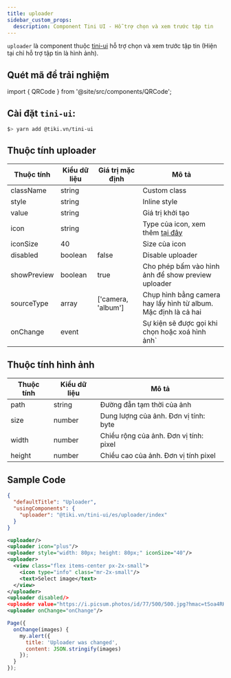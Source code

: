 ```yaml
---
title: uploader
sidebar_custom_props:
  description: Component Tini UI - Hỗ trợ chọn và xem trước tập tin
---
```


`uploader` là component thuộc [tini-ui](https://www.npmjs.com/package/@tiki.vn/tini-ui) hỗ trợ chọn và xem trước tập tin (Hiện tại chỉ hỗ trợ tập tin là hình ảnh).

## Quét mã để trải nghiệm

import { QRCode } from '@site/src/components/QRCode';

<QRCode page="pages/component/advance/actions/uploader/index" />

<!-- ## Demo

import { Simulator } from '@site/src/components/Simulator';

<Simulator page="pages/component/advance/actions/uploader/index" /> -->

## Cài đặt `tini-ui`:

```bash
$> yarn add @tiki.vn/tini-ui
```

## Thuộc tính uploader

| Thuộc tính  | Kiểu dữ liệu | Giá trị mặc định   | Mô tả                                                                                         |
| ----------- | ------------ | ------------------ | --------------------------------------------------------------------------------------------- |
| className   | string       |                    | Custom class                                                                                  |
| style       | string       |                    | Inline style                                                                                  |
| value       | string       |                    | Giá trị khởi tạo                                                                              |
| icon        | string       |                    | Type của icon, xem thêm [tại đây](https://developers.tiki.vn/docs/component/basic/basic/icon) |
| iconSize    | 40           |                    | Size của icon                                                                                 |
| disabled    | boolean      | false              | Disable uploader                                                                              |
| showPreview | boolean      | true               | Cho phép bấm vào hình ảnh để show preview uploader                                            |
| sourceType  | array        | ['camera, 'album'] | Chụp hình bằng camera hay lấy hình từ album. Mặc định là cả hai                               |
| onChange    | event        |                    | Sự kiện sẽ được gọi khi chọn hoặc xoá hình ảnh`                                               |

## Thuộc tính hình ảnh

| Thuộc tính | Kiểu dữ liệu | Mô tả                                  |
| ---------- | ------------ | -------------------------------------- |
| path       | string       | Đường đẫn tạm thời của ảnh             |
| size       | number       | Dung lượng của ảnh. Đơn vị tính: byte  |
| width      | number       | Chiều rộng của ảnh. Đơn vị tính: pixel |
| height     | number       | Chiều cao của ảnh. Đơn vị tính pixel   |

## Sample Code

```json title=index.json
{
  "defaultTitle": "Uploader",
  "usingComponents": {
    "uploader": "@tiki.vn/tini-ui/es/uploader/index"
  }
}
```

```xml title=index.txml
<uploader/>
<uploader icon="plus"/>
<uploader style="width: 80px; height: 80px;" iconSize="40"/>
<uploader>
  <view class="flex items-center px-2x-small">
    <icon type="info" class="mr-2x-small"/>
    <text>Select image</text>
  </view>
</uploader>
<uploader disabled/>
<uploader value="https://i.picsum.photos/id/77/500/500.jpg?hmac=tSoa4RHbrWHe6CfA-uOJZpiHj-3e9OoYJ91vBlFaMD8"/>
<uploader onChange="onChange"/>
```

```js title=index.js
Page({
  onChange(images) {
    my.alert({
      title: 'Uploader was changed',
      content: JSON.stringify(images)
    });
  }
});
```
